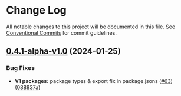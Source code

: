 # Change Log

All notable changes to this project will be documented in this file.
See [Conventional Commits](https://conventionalcommits.org) for commit guidelines.

## [0.4.1-alpha-v1.0](https://github.com/PAST3LLE/monorepo/compare/@past3lle/forge-web3@0.4.0...@past3lle/forge-web3@0.4.1-alpha-v1.0) (2024-01-25)


### Bug Fixes

* **V1 packages:**  package types & export fix in package.jsons ([#63](https://github.com/PAST3LLE/monorepo/issues/63)) ([088837a](https://github.com/PAST3LLE/monorepo/commit/088837aab3b1b1de1bab441be90880199b7af62b))
